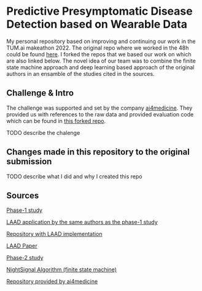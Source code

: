 # Predictive Presymptomatic Disease Detection based on Wearable Data
My personal repository based on improving and continuing our work in the TUM.ai makeathon 2022. The original repo where we worked in the 48h could be found [here](https://github.com/JamisonProctor/Team-Ceres). I forked the repos that we based our work on which are also linked below. The novel idea of our team was to combine the finite state machine approach and deep learning based approach of the original authors in an ensamble of the studies cited in the sources.

## Challenge & Intro
The challenge was supported and set by the company [ai4medicine](https://ai4medicine.com/). They provided us with references to the raw data and provided evaluation code which can be found in [this forked repo](https://github.com/altaykacan/ai4medicine-Ceres-eval-templates).

TODO describe the chalenge 
## Changes made in this repository to the original submission
TODO describe what I did and why I created this repo

## Sources
[Phase-1 study](https://www.nature.com/articles/s41551-020-00640-6=)

[LAAD application by the same authors as the phase-1 study](https://www.medrxiv.org/content/10.1101/2021.01.08.21249474v1)

[Repository with LAAD implementation](https://github.com/gireeshkbogu/LAAD)

[LAAD Paper](https://arxiv.org/abs/1607.00148)

[Phase-2 study](https://www.nature.com/articles/s41591-021-01593-2)

[NightSignal Algorithm (finite state machine)](https://github.com/altaykacan/ai4medicine-Ceres-wearable-infection)

[Repository provided by ai4medicine](https://github.com/AI4M-Berlin/TUM_ai)

